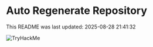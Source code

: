 # Auto Regenerate Repository

This README was last updated: 2025-08-28 21:41:32

 ![TryHackMe](https://tryhackme.com/badge/533634)